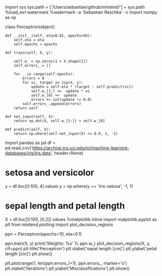 import sys
sys.path = ['/Users/sebastian/github/mlxtend/'] + sys.path
%load_ext watermark
%watermark -a 'Sebastian Raschka' -v
import numpy as np

class Perceptron(object):
    
    def __init__(self, eta=0.01, epochs=50):
        self.eta = eta
        self.epochs = epochs

    def train(self, X, y):

        self.w_ = np.zeros(1 + X.shape[1])
        self.errors_ = []

        for _ in range(self.epochs):
            errors = 0
            for xi, target in zip(X, y):
                update = self.eta * (target - self.predict(xi))
                self.w_[1:] +=  update * xi
                self.w_[0] +=  update
                errors += int(update != 0.0)
            self.errors_.append(errors)
        return self

    def net_input(self, X):
        return np.dot(X, self.w_[1:]) + self.w_[0]

    def predict(self, X):
        return np.where(self.net_input(X) >= 0.0, 1, -1)
import pandas as pd
df = pd.read_csv('https://archive.ics.uci.edu/ml/machine-learning-databases/iris/iris.data', header=None)

# setosa and versicolor
y = df.iloc[0:100, 4].values
y = np.where(y == 'Iris-setosa', -1, 1)

# sepal length and petal length
X = df.iloc[0:100, [0,2]].values
%matplotlib inline
import matplotlib.pyplot as plt
from mlxtend.plotting import plot_decision_regions

ppn = Perceptron(epochs=10, eta=0.1)

ppn.train(X, y)
print('Weights: %s' % ppn.w_)
plot_decision_regions(X, y, clf=ppn)
plt.title('Perceptron')
plt.xlabel('sepal length [cm]')
plt.ylabel('petal length [cm]')
plt.show()

plt.plot(range(1, len(ppn.errors_)+1), ppn.errors_, marker='o')
plt.xlabel('Iterations')
plt.ylabel('Misclassifications')
plt.show()
